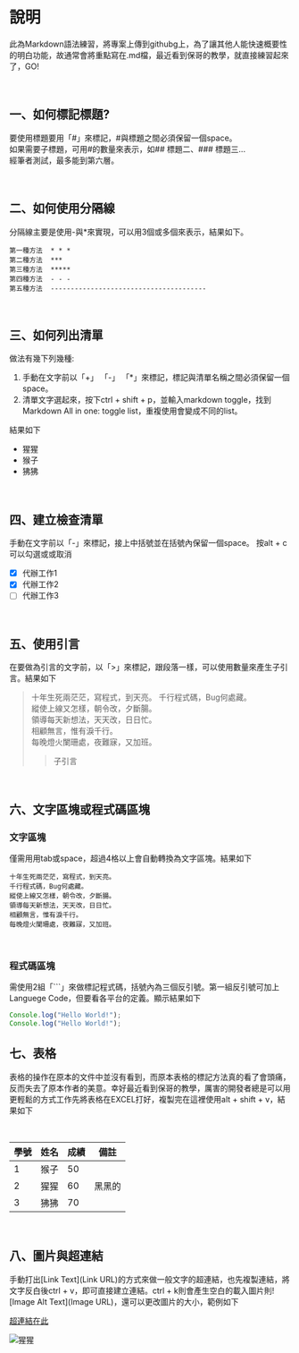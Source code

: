 # 說明

此為Markdown語法練習，將專案上傳到githubg上，為了讓其他人能快速概要性的明白功能，故通常會將重點寫在.md檔，最近看到保哥的教學，就直接練習起來了，GO!

</br>

## 一、如何標記標題?

要使用標題要用「#」來標記，#與標題之間必須保留一個space。  
如果需要子標題，可用#的數量來表示，如## 標題二、### 標題三...  
經筆者測試，最多能到第六層。

</br>

## 二、如何使用分隔線

分隔線主要是使用-與*來實現，可以用3個或多個來表示，結果如下。

    第一種方法  * * *
    第二種方法  ***
    第三種方法  *****
    第四種方法  - - -
    第五種方法  ---------------------------------------

</br>

## 三、如何列出清單

做法有幾下列幾種:

1. 手動在文字前以「+」 「-」 「*」來標記，標記與清單名稱之間必須保留一個space。
2. 清單文字選起來，按下ctrl + shift + p，並輸入markdown toggle，找到Markdown All in one: toggle list，重複使用會變成不同的list。

結果如下

+ 猩猩
+ 猴子
+ 狒狒

</br>

## 四、建立檢查清單

手動在文字前以「-」來標記，接上中括號並在括號內保留一個space。
按alt + c 可以勾選或或取消

- [x] 代辦工作1
- [x] 代辦工作2
- [ ] 代辦工作3

</br>

## 五、使用引言

在要做為引言的文字前，以「>」來標記，跟段落一樣，可以使用數量來產生子引言。結果如下

>十年生死兩茫茫，寫程式，到天亮。
>千行程式碼，Bug何處藏。</br>
>縱使上線又怎樣，朝令改，夕斷腸。</br>
>領導每天新想法，天天改，日日忙。</br>
>相顧無言，惟有淚千行。</br>
>每晚燈火闌珊處，夜難寐，又加班。</br>
>>子引言

</br>

## 六、文字區塊或程式碼區塊

### 文字區塊

僅需用用tab或space，超過4格以上會自動轉換為文字區塊。結果如下

    十年生死兩茫茫，寫程式，到天亮。
    千行程式碼，Bug何處藏。
    縱使上線又怎樣，朝令改，夕斷腸。
    領導每天新想法，天天改，日日忙。
    相顧無言，惟有淚千行。
    每晚燈火闌珊處，夜難寐，又加班。

</br>

### 程式碼區塊

需使用2組「```」來做標記程式碼，括號內為三個反引號。第一組反引號可加上Languege Code，但要看各平台的定義。顯示結果如下

```js
Console.log("Hello World!");
Console.log("Hello World!");
```

## 七、表格

表格的操作在原本的文件中並沒有看到，而原本表格的標記方法真的看了會頭痛，反而失去了原本作者的美意。幸好最近看到保哥的教學，厲害的開發者總是可以用更輕鬆的方式工作先將表格在EXCEL打好，複製完在這裡使用alt + shift + v，結果如下

</br>

| 學號 | 姓名 | 成績 | 備註  |
|----|----|----|-----|
| 1  | 猴子 | 50 |     |
| 2  | 猩猩 | 60 | 黑黑的 |
| 3  | 狒狒 | 70 |

</br>

## 八、圖片與超連結

手動打出[Link Text](Link URL)的方式來做一般文字的超連結，也先複製連結，將文字反白後ctrl + v，即可直接建立連結。ctrl + k則會產生空白的載入圖片則![Image Alt Text](Image URL)，還可以更改圖片的大小，範例如下

[超連結在此](https://www.google.com/?hl=zh_tw)

![猩猩](https://images.chinatimes.com/newsphoto/2021-04-10/1024/20210410002170.jpg)
